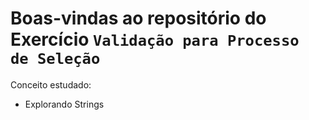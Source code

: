 # Boas-vindas ao repositório do Exercício `Validação para Processo de Seleção`

Conceito estudado:
  - Explorando Strings